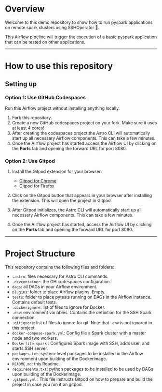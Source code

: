 Overview
========

Welcome to this demo repository to show how to run pyspark applications on remote spark clusters using SSHOperator :rocket:.

This Airflow pipeline will trigger the execution of a basic pyspark application that can be tested on other applications.

-------------------------------

How to use this repository
==========================

## Setting up

### Option 1: Use GitHub Codespaces

Run this Airflow project without installing anything locally.

1. Fork this repository.
2. Create a new GitHub codespaces project on your fork. Make sure it uses at least 4 cores!
3. After creating the codespaces project the Astro CLI will automatically start up all necessary Airflow components. This can take a few minutes. 
4. Once the Airflow project has started access the Airflow UI by clicking on the **Ports** tab and opening the forward URL for port 8080.

### Option 2: Use Gitpod

1. Install the Gitpod extension for your browser:
   - [Gitpod for Chrome](https://chrome.google.com/webstore/detail/gitpod-online-ide/dodmmooeoklaejobgleioelladacbeki)
   - [Gitpod for Firefox](https://addons.mozilla.org/firefox/addon/gitpod/)

2. Click on the Gitpod button that appears in your browser after installing the extension. This will open the project in Gitpod.

3. After Gitpod initializes, the Astro CLI will automatically start up all necessary Airflow components. This can take a few minutes.

4. Once the Airflow project has started, access the Airflow UI by clicking on the **Ports** tab and opening the forward URL for port 8080.


-------------------------------

Project Structure
================

This repository contains the following files and folders:

- `.astro`: files necessary for Astro CLI commands.
- `.devcontainer`: the GH codespaces configuration.
-  `dags`: all DAGs in your Airflow environment.
- `plugins`: folder to place Airflow plugins. Empty.
- `tests`: folder to place pytests running on DAGs in the Airflow instance. Contains default tests.
- `.dockerignore`: list of files to ignore for Docker.
- `.env`: environment variables. Contains the definition for the SSH Spark connection.
- `.gitignore`: list of files to ignore for git. Note that `.env` is not ignored in this project.
- `docker-compose-spark.yml`: Config file a Spark cluster with a master node and two workers.
- `Dockerfile-spark` : Configures Spark image with SSH, adds user, and starts SSH server.
- `packages.txt`: system-level packages to be installed in the Airflow environment upon building of the Dockerimage.
- `README.md`: this Readme.
- `requirements.txt`: python packages to be installed to be used by DAGs upon building of the Dockerimage.
- `.gitpod.yml` : This file instructs Gitpod on how to prepare and build the project in case you run it on gitpod.

